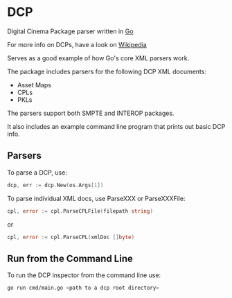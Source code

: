 DCP
===

Digital Cinema Package parser written in [Go](http://wwww.golang.org)

For more info on DCPs, have a look on [Wikipedia](http://en.wikipedia.org/wiki/Digital_Cinema_Package)

Serves as a good example of how Go's core XML parsers work.

The package includes parsers for the following DCP XML documents:

* Asset Maps
* CPLs
* PKLs

The parsers support both SMPTE and INTEROP packages.

It also includes an example command line program that prints out basic DCP info.

Parsers
-------

To parse a DCP, use:

```go
dcp, err := dcp.New(os.Args[1])
```

To parse individual XML docs, use ParseXXX or ParseXXXFile:

```go
cpl, error := cpl.ParseCPLFile(filepath string)
```

or

```go
cpl, error := cpl.ParseCPL(xmlDoc []byte)
```

Run from the Command Line
-------------------------
To run the DCP inspector from the command line use:

```bash
go run cmd/main.go <path to a dcp root directory>
```
